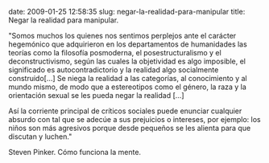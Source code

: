 date: 2009-01-25 12:58:35
slug: negar-la-realidad-para-manipular
title: Negar la realidad para manipular.

"Somos muchos los quienes nos sentimos perplejos ante el carácter hegemónico que adquirieron en los departamentos de humanidades las teorías como la filosofía posmoderna, el posestructuralismo y el deconstructivismo, según las cuales la objetividad es algo imposible, el significado es autocontradictorio y la realidad algo socialmente construido[…] Se niega la realidad a las categorías, al conocimiento y al mundo mismo, de modo que a estereotipos como el género, la raza y la orientación sexual se les pueda negar la realidad […]

Así la corriente principal de críticos sociales puede enunciar cualquier absurdo con tal que se adecúe a sus prejuicios o intereses, por ejemplo: los niños son más agresivos porque desde pequeños se les alienta para que discutan y luchen."

Steven Pinker. Cómo funciona la mente.

